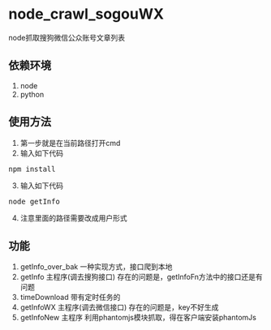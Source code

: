 # node_crawl_sogouWX #
node抓取搜狗微信公众账号文章列表

## 依赖环境 ##
1. node
2. python

## 使用方法 ##

1. 第一步就是在当前路径打开cmd
2. 输入如下代码
<pre>npm install</pre>
3. 输入如下代码
<pre>node getInfo</pre>
4. 注意里面的路径需要改成用户形式

## 功能 ##
1. getInfo_over_bak 一种实现方式，接口爬到本地
2. getInfo 主程序(调去搜狗接口) 存在的问题是，getInfoFn方法中的接口还是有问题
3. timeDownload 带有定时任务的
4. getInfoWX 主程序(调去微信接口) 存在的问题是，key不好生成
5. getInfoNew 主程序 利用phantomjs模块抓取，得在客户端安装phantomJs
